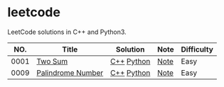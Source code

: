 leetcode
========

LeetCode solutions in C++ and Python3.

|NO.|Title|Solution|Note|Difficulty|
|---|-----|--------|----|----------|
|0001|[Two Sum](https://leetcode.com/problems/two-sum)|[C++]() [Python](py/0001.two-sum.py)|[Note]()|Easy|
|0009|[Palindrome Number](https://leetcode.com/problems/palindrome-number/)|[C++]() [Python](py/0009.palindrome-number.py)|[Note]()|Easy|